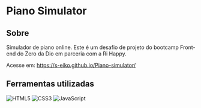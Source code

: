 # Piano Simulator

## Sobre
Simulador de piano online. Este é um desafio de projeto do bootcamp Front-end do Zero da Dio em parceria com a Ri Happy.

Acesse em: https://s-eiko.github.io/Piano-simulator/

## Ferramentas utilizadas
![HTML5](https://img.shields.io/badge/HTML5-E34F26?style=for-the-badge&logo=html5&logoColor=white)
![CSS3](https://img.shields.io/badge/CSS3-1572B6?style=for-the-badge&logo=css3&logoColor=white)
![JavaScript](https://img.shields.io/badge/JavaScript-F7DF1E?style=for-the-badge&logo=javascript&logoColor=black)